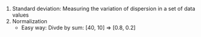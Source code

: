 1. Standard deviation: Measuring the variation of dispersion in a set of data values
2. Normalization
	* Easy way: Divde by sum: [40, 10] => [0.8, 0.2]